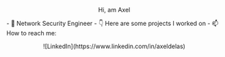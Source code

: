 <p style="text-align: center;">Hi, am Axel</p>
- 💼 Network Security Engineer
- 👇 Here are some projects I worked on
- 📫 How to reach me:
<p style="text-align: center;">![LinkedIn](https://www.linkedin.com/in/axeldelas)</p>

<!--
**axeldelas/axeldelas** is a ✨ _special_ ✨ repository because its `README.md` (this file) appears on your GitHub profile.

Here are some ideas to get you started:

- 🔭 I’m currently working on ...
- 🌱 I’m currently learning ...
- 👯 I’m looking to collaborate on ...
- 🤔 I’m looking for help with ...
- 💬 Ask me about ...

-->

